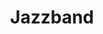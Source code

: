 ---
codehost: https://github.com/https://github.com/jazzband
logohandle: jazzbandco
sort: jazzband
title: Jazzband
website: https://jazzband.co/
---
